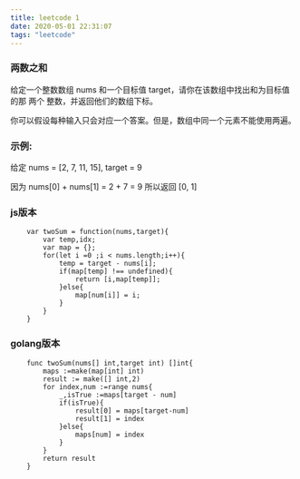 ```yaml
---
title: leetcode 1
date: 2020-05-01 22:31:07
tags: "leetcode"
---
```

### 两数之和
给定一个整数数组 nums 和一个目标值 target，请你在该数组中找出和为目标值的那 两个 整数，并返回他们的数组下标。

你可以假设每种输入只会对应一个答案。但是，数组中同一个元素不能使用两遍。

### 示例:

给定 nums = [2, 7, 11, 15], target = 9

因为 nums[0] + nums[1] = 2 + 7 = 9
所以返回 [0, 1]

### js版本

````
    var twoSum = function(nums,target){
        var temp,idx;
        var map = {};
        for(let i =0 ;i < nums.length;i++){
            temp = target - nums[i];
            if(map[temp] !== undefined){
                return [i,map[temp]];
            }else{
                map[num[i]] = i;
            }
        }
    }
 ````
### golang版本
````
    func twoSum(nums[] int,target int) []int{
        maps :=make(map[int] int)
        result := make([] int,2)
        for index,num :=range nums{
            _,isTrue :=maps[target - num]
            if(isTrue){
                result[0] = maps[target-num]
                result[1] = index
            }else{
                maps[num] = index
            }
        }
        return result
    }
````